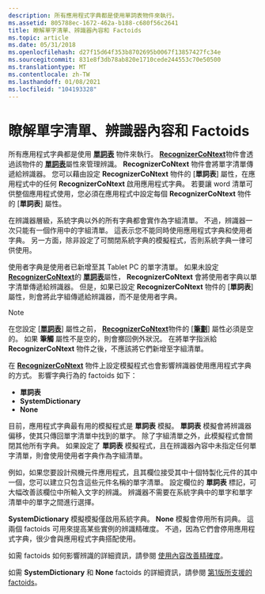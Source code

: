 ```yaml
---
description: 所有應用程式字典都是使用單詞表物件來執行。
ms.assetid: 805788ec-1672-462a-b188-c680f56c2641
title: 瞭解單字清單、辨識器內容和 Factoids
ms.topic: article
ms.date: 05/31/2018
ms.openlocfilehash: d27f15d64f353b8702695b0067f13857427fc34e
ms.sourcegitcommit: 831e8f3db78ab820e1710cede244553c70e50500
ms.translationtype: MT
ms.contentlocale: zh-TW
ms.lasthandoff: 01/08/2021
ms.locfileid: "104193328"
---
```

# <a name="understanding-word-lists-recognizer-context-and-factoids"></a>瞭解單字清單、辨識器內容和 Factoids

所有應用程式字典都是使用 [**單詞表**](inkwordlist-class.md) 物件來執行。 [**RecognizerCoNtext**](inkrecognizercontext-class.md)物件會透過該物件的 [**單詞表**](/windows/desktop/api/msinkaut/nf-msinkaut-iinkrecognizercontext-get_wordlist)屬性來管理辨識。 **RecognizerCoNtext** 物件會將單字清單傳遞給辨識器。 您可以藉由設定 **RecognizerCoNtext** 物件的 [**單詞表**] 屬性，在應用程式中的任何 **RecognizerCoNtext** 啟用應用程式字典。 若要讓 word 清單可供整個應用程式使用，您必須在應用程式中設定每個 **RecognizerCoNtext** 物件的 [**單詞表**] 屬性。

在辨識器層級，系統字典以外的所有字典都會實作為字組清單。 不過，辨識器一次只能有一個作用中的字組清單。 這表示您不能同時使用應用程式字典和使用者字典。 另一方面，除非設定了可關閉系統字典的模擬程式，否則系統字典一律可供使用。

使用者字典是使用者已新增至其 Tablet PC 的單字清單。 如果未設定 [**RecognizerCoNtext**](inkrecognizercontext-class.md)的 [**單詞表**](/windows/desktop/api/msinkaut/nf-msinkaut-iinkrecognizercontext-get_wordlist)屬性， **RecognizerCoNtext** 會將使用者字典以單字清單傳遞給辨識器。 但是，如果已設定 **RecognizerCoNtext** 物件的 [**單詞表**] 屬性，則會將此字組傳遞給辨識器，而不是使用者字典。

> [!Note]  
> 在您設定 [[**單詞表**](/windows/desktop/api/msinkaut/nf-msinkaut-iinkrecognizercontext-get_wordlist)] 屬性之前， [**RecognizerCoNtext**](inkrecognizercontext-class.md)物件的 [[**筆劃**](/windows/desktop/api/msinkaut/nf-msinkaut-iinkrecognizercontext-get_strokes)] 屬性必須是空的。 如果 **筆觸** 屬性不是空的，則會擲回例外狀況。 在將單字指派給 **RecognizerCoNtext** 物件之後，不應該將它們新增至字組清單。

 

在 [**RecognizerCoNtext**](inkrecognizercontext-class.md) 物件上設定模擬程式也會影響辨識器使用應用程式字典的方式。 影響字典行為的 factoids 如下：

-   **單詞表**
-   **SystemDictionary**
-   **None**

目前，應用程式字典最有用的模擬程式是 **單詞表** 模擬。 **單詞表** 模擬會將辨識器偏移，使其只傳回單字清單中找到的單字。 除了字組清單之外，此模擬程式會關閉其他所有字典。 如果設定了 **單詞表** 模擬程式，且在辨識器內容中未指定任何單字清單，則會使用使用者字典作為字組清單。

例如，如果您要設計飛機元件應用程式，且其欄位接受其中十個特製化元件的其中一個，您可以建立只包含這些元件名稱的單字清單。 設定欄位的 **單詞表** 標記，可大幅改善該欄位中所輸入文字的辨識。 辨識器不需要在系統字典中的單字和單字清單中的單字之間進行選擇。

**SystemDictionary** 模擬模擬僅啟用系統字典。 **None** 模擬會停用所有詞典。 這兩個 factoids 可用來提高某些實例的辨識精確度。 不過，因為它們會停用應用程式字典，很少會與應用程式字典搭配使用。

如需 factoids 如何影響辨識的詳細資訊，請參閱 [使用內容改善精確度](using-context-to-improve-accuracy.md)。

如需 **SystemDictionary** 和 **None** factoids 的詳細資訊，請參閱 [第1版所支援的 factoids](supported-factoids-from-version-1.md)。

 

 



